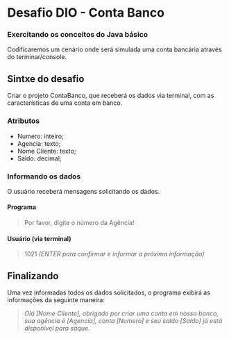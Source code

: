 # Desafio DIO - Conta Banco

### Exercitando os conceitos do Java básico
Codificaremos um cenário onde será simulada uma conta bancária através do terminar/console.

## Sintxe do desafio
Criar o projeto ContaBanco, que receberá os dados via terminal, com as características de uma conta em banco.
### Atributos
- Numero: inteiro;
- Agencia: texto;
- Nome Cliente: texto;
- Saldo: decimal;

### Informando os dados
O usuário receberá mensagens solicitando os dados.
#### Programa
> Por favor, digite o número da Agência!
#### Usuário (via terminal)
> 1021 *(ENTER para confirmar e informar a próxima informação)*

## Finalizando
Uma vez informadas todos os dados solicitados, o programa exibirá as informações da seguinte maneira:

> _Olá [Nome Cliente], obrigado por criar uma conta em nosso banco, sua agência é [Agencia], conta [Numero] e seu saldo [Saldo] já está disponível para saque_.